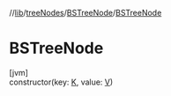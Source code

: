 //[lib](../../../Documentation)/[treeNodes](../index.md)/[BSTreeNode](index.md)/[BSTreeNode](-b-s-tree-node.md)

# BSTreeNode

[jvm]\
constructor(key: [K](index.md), value: [V](index.md))
